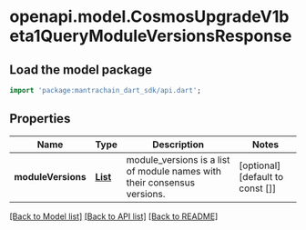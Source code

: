 # openapi.model.CosmosUpgradeV1beta1QueryModuleVersionsResponse

## Load the model package
```dart
import 'package:mantrachain_dart_sdk/api.dart';
```

## Properties
Name | Type | Description | Notes
------------ | ------------- | ------------- | -------------
**moduleVersions** | [**List<ModuleVersions200ResponseModuleVersionsInner>**](ModuleVersions200ResponseModuleVersionsInner.md) | module_versions is a list of module names with their consensus versions. | [optional] [default to const []]

[[Back to Model list]](../README.md#documentation-for-models) [[Back to API list]](../README.md#documentation-for-api-endpoints) [[Back to README]](../README.md)


